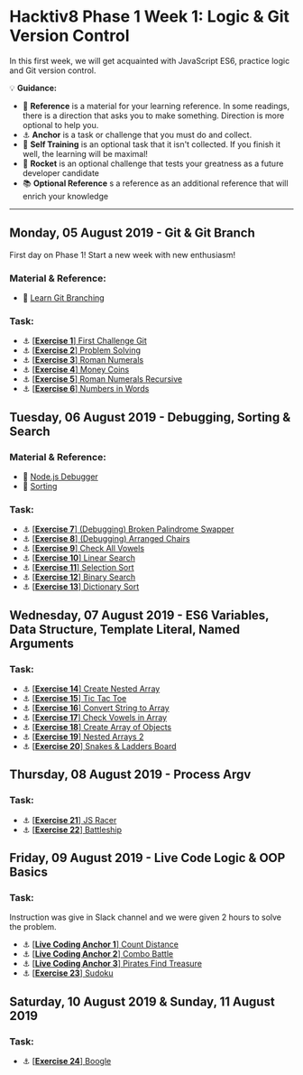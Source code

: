 # Hacktiv8 Phase 1 Week 1: Logic & Git Version Control

In this first week, we will get acquainted with JavaScript ES6, practice logic and Git version control.

:bulb: **Guidance:**
- :notebook_with_decorative_cover: **Reference** is a material for your learning reference. In some readings, there is a direction that asks you to make something. Direction is more optional to help you.
- :anchor: **Anchor** is a task or challenge that you must do and collect.
- 💪 **Self Training** is an optional task that it isn't collected. If you finish it well, the learning will be maximal!
- :rocket: **Rocket** is an optional challenge that tests your greatness as a future developer candidate
- :books: **Optional Reference** s a reference as an additional reference that will enrich your knowledge
---

## Monday, 05 August 2019 - Git & Git Branch
First day on Phase 1! Start a new week with new enthusiasm!

### Material & Reference:
- :notebook_with_decorative_cover:
[Learn Git Branching](https://learngitbranching.js.org/)

### Task:
- :anchor:
[[**Exercise 1**] First Challenge Git](https://github.com/andreassosilo/hacktiv8/blob/master/phase1/week1/firstChallengeGit/readme.md)
- :anchor:
[[**Exercise 2**] Problem Solving](https://github.com/andreassosilo/hacktiv8/blob/master/phase1/week1/problemSolving/index.js)
- :anchor:
[[**Exercise 3**] Roman Numerals](https://github.com/andreassosilo/hacktiv8/blob/master/phase1/week1/romanNumerals/roman_numerals.js)
- :anchor:
[[**Exercise 4**] Money Coins](https://github.com/andreassosilo/hacktiv8/blob/master/phase1/week1/moneyCoins/moneyCoins.js)
- :anchor:
[[**Exercise 5**] Roman Numerals Recursive](https://github.com/andreassosilo/hacktiv8/blob/master/phase1/week1/romanNumeralsRecursive/roman_numerals_recursive.js)
- :anchor:
[[**Exercise 6**] Numbers in Words](https://github.com/andreassosilo/hacktiv8/blob/master/phase1/week1/numbersInWords/number_in_words.js)

## Tuesday, 06 August 2019 - Debugging, Sorting & Search

### Material & Reference:
- :notebook_with_decorative_cover:
[Node.js Debugger](https://nodejs.org/api/debugger.html)
- :notebook_with_decorative_cover:
[Sorting](https://visualgo.net/en)

### Task:
- :anchor:
[[**Exercise 7**] (Debugging) Broken Palindrome Swapper](https://www.codecademy.com/learn/learn-javascript)
- :anchor:
[[**Exercise 8**] (Debugging) Arranged Chairs](https://github.com/andreassosilo/hacktiv8/blob/master/phase0/week2/exercise-3.js)
- :anchor:
[[**Exercise 9**] Check All Vowels](https://github.com/andreassosilo/hacktiv8/blob/master/phase0/week2/exercise-4.js)
- :anchor:
[[**Exercise 10**] Linear Search](https://www.codecademy.com/learn/learn-javascript)
- :anchor:
[[**Exercise 11**] Selection Sort](https://github.com/andreassosilo/hacktiv8/blob/master/phase0/week2/exercise-3.js)
- :anchor:
[[**Exercise 12**] Binary Search](https://github.com/andreassosilo/hacktiv8/blob/master/phase0/week2/exercise-4.js)
- :anchor:
[[**Exercise 13**] Dictionary Sort](https://github.com/andreassosilo/hacktiv8/blob/master/phase0/week2/exercise-4.js)

## Wednesday, 07 August 2019 - ES6 Variables, Data Structure, Template Literal, Named Arguments

### Task:
- :anchor: [[**Exercise 14**] Create Nested Array](https://github.com/andreassosilo/hacktiv8/blob/master/phase0/week2/exercise-5.js)
- :anchor: [[**Exercise 15**] Tic Tac Toe](https://github.com/andreassosilo/hacktiv8/blob/master/phase0/week2/exercise-6.js)
- :anchor: [[**Exercise 16**] Convert String to Array](https://github.com/andreassosilo/hacktiv8/blob/master/phase0/week2/exercise-7.js)
- :anchor: [[**Exercise 17**] Check Vowels in Array](https://github.com/andreassosilo/hacktiv8/blob/master/phase0/week2/exercise-5.js)
- :anchor: [[**Exercise 18**] Create Array of Objects](https://github.com/andreassosilo/hacktiv8/blob/master/phase0/week2/exercise-6.js)
- :anchor: [[**Exercise 19**] Nested Arrays 2](https://github.com/andreassosilo/hacktiv8/blob/master/phase0/week2/exercise-7.js)
- :anchor: [[**Exercise 20**] Snakes & Ladders Board](https://github.com/andreassosilo/hacktiv8/blob/master/phase0/week2/exercise-7.js)

## Thursday, 08 August 2019 - Process Argv

### Task:
- :anchor:
[[**Exercise 21**] JS Racer](https://www.codecademy.com/learn/learn-javascript)
- :anchor:
[[**Exercise 22**] Battleship](https://www.codecademy.com/learn/learn-javascript)

## Friday, 09 August 2019 - Live Code Logic & OOP Basics

### Task:
Instruction was give in Slack channel and we were given 2 hours to solve the problem.
- :anchor:
[[**Live Coding Anchor 1**] Count Distance](https://github.com/andreassosilo/hacktiv8/blob/master/phase0/week5/livecoding-1.js)
- :anchor:
[[**Live Coding Anchor 2**] Combo Battle](https://github.com/andreassosilo/hacktiv8/blob/master/phase0/week5/livecoding-2.js)
- :anchor:
[[**Live Coding Anchor 3**] Pirates Find Treasure](https://github.com/andreassosilo/hacktiv8/blob/master/phase0/week5/livecoding-3.js)
- :anchor:
[[**Exercise 23**] Sudoku](https://github.com/andreassosilo/hacktiv8/blob/master/phase0/week2/exercise-13.js)

## Saturday, 10 August 2019 & Sunday, 11 August 2019

### Task:
- :anchor:
[[**Exercise 24**] Boogle](https://www.codecademy.com/learn/learn-javascript)
